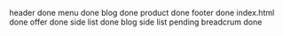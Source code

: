 header done
menu done
blog done
product done
footer done
index.html done
offer done
side list done
blog side list pending
breadcrum done

